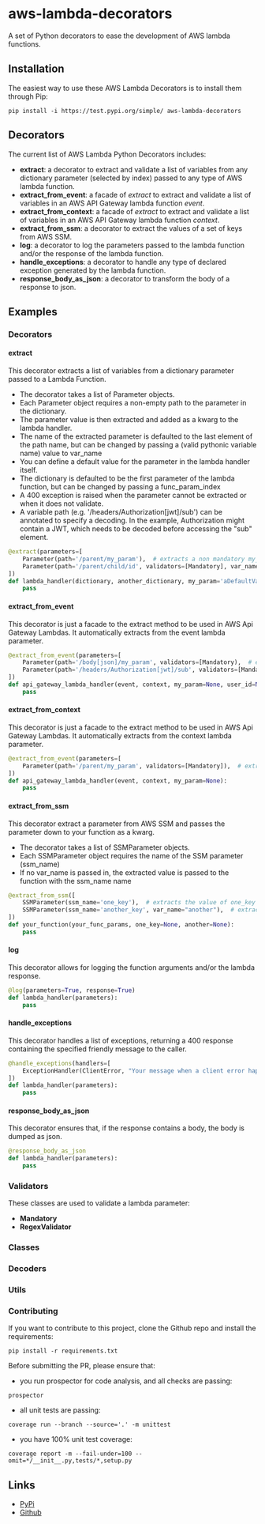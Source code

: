 # aws-lambda-decorators
A set of Python decorators to ease the development of AWS lambda functions.

## Installation

The easiest way to use these AWS Lambda Decorators is to install them through Pip:

`pip install -i https://test.pypi.org/simple/ aws-lambda-decorators`

## Decorators

The current list of AWS Lambda Python Decorators includes:

* __extract__: a decorator to extract and validate a list of variables from any dictionary parameter (selected by index) passed to any type of AWS lambda function.
* __extract_from_event__: a facade of _extract_ to extract and validate a list of variables in an AWS API Gateway lambda function _event_.
* __extract_from_context__: a facade of _extract_ to extract and validate a list of variables in an AWS API Gateway lambda function _context_.
* __extract_from_ssm__: a decorator to extract the values of a set of keys from AWS SSM.
* __log__: a decorator to log the parameters passed to the lambda function and/or the response of the lambda function.
* __handle_exceptions__: a decorator to handle any type of declared exception generated by the lambda function. 
* __response_body_as_json__: a decorator to transform the body of a response to json.

## Examples

### Decorators

#### extract

This decorator extracts a list of variables from a dictionary parameter passed to a Lambda Function.

* The decorator takes a list of Parameter objects.
* Each Parameter object requires a non-empty path to the parameter in the dictionary.
* The parameter value is then extracted and added as a kwarg to the lambda handler.
* The name of the extracted parameter is defaulted to the last element of the path name, but can be changed by passing a (valid pythonic variable name) value to var_name
* You can define a default value for the parameter in the lambda handler itself.
* The dictionary is defaulted to be the first parameter of the lambda function, but can be changed by passing a func_param_index
* A 400 exception is raised when the parameter cannot be extracted or when it does not validate.
* A variable path (e.g. '/headers/Authorization[jwt]/sub') can be annotated to specify a decoding. In the example, Authorization might contain a JWT, which needs to be decoded before accessing the "sub" element.

```python
@extract(parameters=[
    Parameter(path='/parent/my_param'),  # extracts a non mandatory my_param from dictionary
    Parameter(path='/parent/child/id', validators=[Mandatory], var_name='user_id', func_param_index=1)  # extracts a mandatory id as "user_id" from another_dictionary
])
def lambda_handler(dictionary, another_dictionary, my_param='aDefaultValue', user_id=None):
    pass
```

#### extract_from_event

This decorator is just a facade to the extract method to be used in AWS Api Gateway Lambdas. It automatically extracts from the event lambda parameter.

```python
@extract_from_event(parameters=[
    Parameter(path='/body[json]/my_param', validators=[Mandatory),  # extracts a mandatory my_param from the json body of the event
    Parameter(path='/headers/Authorization[jwt]/sub', validators=[Mandatory], var_name='user_id')  # extract the mandatory sub value as user_id from the authorization JWT
])
def api_gateway_lambda_handler(event, context, my_param=None, user_id=None):
    pass
```

#### extract_from_context

This decorator is just a facade to the extract method to be used in AWS Api Gateway Lambdas. It automatically extracts from the context lambda parameter.

```python
@extract_from_event(parameters=[
    Parameter(path='/parent/my_param', validators=[Mandatory]),  # extracts a mandatory my_param from the parent element in context
])
def api_gateway_lambda_handler(event, context, my_param=None):
    pass
```

#### extract_from_ssm

This decorator extract a parameter from AWS SSM and passes the parameter down to your function as a kwarg.

* The decorator takes a list of SSMParameter objects.
* Each SSMParameter object requires the name of the SSM parameter (ssm_name)
* If no var_name is passed in, the extracted value is passed to the function with the ssm_name name

```python
@extract_from_ssm([
    SSMParameter(ssm_name='one_key'),  # extracts the value of one_key from SSM as a kwargs named "one_key"
    SSMParameter(ssm_name='another_key', var_name="another"),  # extracts 
])
def your_function(your_func_params, one_key=None, another=None):
    pass
```

#### log

This decorator allows for logging the function arguments and/or the lambda response.

```python
@log(parameters=True, response=True)
def lambda_handler(parameters): 
    pass
```

#### handle_exceptions

This decorator handles a list of exceptions, returning a 400 response containing the specified friendly message to the caller.

```python
@handle_exceptions(handlers=[
    ExceptionHandler(ClientError, "Your message when a client error happens.")
])
def lambda_handler(parameters):
    pass
```

#### response_body_as_json

This decorator ensures that, if the response contains a body, the body is dumped as json.

```python
@response_body_as_json
def lambda_handler(parameters):
    pass
```

### Validators

These classes are used to validate a lambda parameter:

* __Mandatory__
* __RegexValidator__

### Classes

### Decoders

### Utils

### Contributing

If you want to contribute to this project, clone the Github repo and install the requirements:

`pip install -r requirements.txt`

Before submitting the PR, please ensure that:
 
- you run prospector for code analysis, and all checks are passing:

`prospector`

- all unit tests are passing:

`coverage run --branch --source='.' -m unittest`

- you have 100% unit test coverage:

`coverage report -m --fail-under=100 --omit=*/__init__.py,tests/*,setup.py`

## Links

* [PyPi](https://test.pypi.org/project/aws-lambda-decorators/)
* [Github](https://github.com/gridsmartercities/aws-lambda-decorators)

